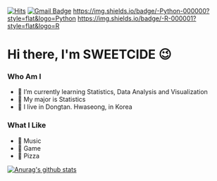 [![Hits](https://hits.seeyoufarm.com/api/count/incr/badge.svg?url=https%3A%2F%2Fgithub.com%2Fhaesoo9410&count_bg=%23EB8B10&title_bg=%23684327&icon=&icon_color=%23E7E7E7&title=VISIT&edge_flat=false)](https://github.com/sweetcide)
[![Gmail Badge](https://img.shields.io/badge/Gmail-D14836?style=flat&logo=Gmail&logoColor=white)](mailto:skyofaria3856@gmail.com)
https://img.shields.io/badge/-Python-000000?style=flat&logo=Python
https://img.shields.io/badge/-R-000001?style=flat&logo=R



# Hi there, I'm SWEETCIDE 😉
### Who Am I
- 🌱 I’m currently learning Statistics, Data Analysis and Visualization
- 🥇 My major is Statistics
- 🚅 I live in Dongtan. Hwaseong, in Korea

### What I Like
- :musical_note: Music
- 🔵 Game
- 🍕 Pizza


[![Anurag's github stats](https://github-readme-stats.vercel.app/api?username=sweetcide)](https://github.com/anuraghazra/github-readme-stats)
